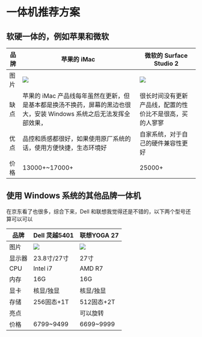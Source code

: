 # 一体机推荐方案
## 软硬一体的，例如苹果和微软

品牌 | 苹果的 iMac | 微软的 Surface Studio 2
------- | ------- | -------
图片 | ![](https://img12.360buyimg.com/n1/s450x450_jfs/t1/135650/21/6149/57352/5f2b743cEf4126985/6cb534d754547561.jpg) | ![](https://img.alicdn.com/imgextra/i4/2662762851/O1CN01bOvzyK1Wvnk8JIdjn_!!0-item_pic.jpg_430x430q90.jpg)
缺点 | 苹果的 iMac 产品线每年虽然在更新，但是基本都是换汤不换药，屏幕的黑边也很大，安装 Windows 系统之后无法发挥全部效果， |很长时间没有更新产品线，配置的性价比不是很高，买的人寥寥
优点 | 品控和质感都很好，如果使用原厂系统的话，使用方便快捷，生态环境好 | 自家系统，对于自己的硬件兼容性更好
价格 | 13000+~17000+ | 25000+

## 使用 Windows 系统的其他品牌一体机
  在京东看了也很多，综合下来，Dell 和联想我觉得还是不错的，以下两个型号还算可以可以

  品牌 | Dell 灵越5401 | 联想YOGA 27
------- | ------- | -------
图片 | ![](https://img14.360buyimg.com/n1/s450x450_jfs/t1/148266/3/9481/127502/5f71844bE44a99f4e/25bf3c034b381ffe.jpg) | ![](https://img10.360buyimg.com/n1/s450x450_jfs/t1/152996/7/15694/83743/600680d2E43bd378e/9c9290e40b4aa984.jpg)
显示器 | 23.8寸/27寸| 27寸
CPU | Intel i7 | AMD R7
内存 | 16G | 16G
显卡 | 核显/独显 | 核显/独显
存储 | 256固态+1T | 512固态+2T
亮点 | | 可以旋转
价格 | 6799~9499 | 6699~9999
